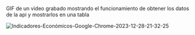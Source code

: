 GIF de un video grabado mostrando el funcionamiento de obtener los datos de la api y mostrarlos en una tabla

![Indicadores-Económicos-Google-Chrome-2023-12-28-21-32-25](https://github.com/earaucov27/prueba_tecnica_nttdata/assets/78817982/aca854ed-242a-48f9-8faa-5c7dc987fea8)
